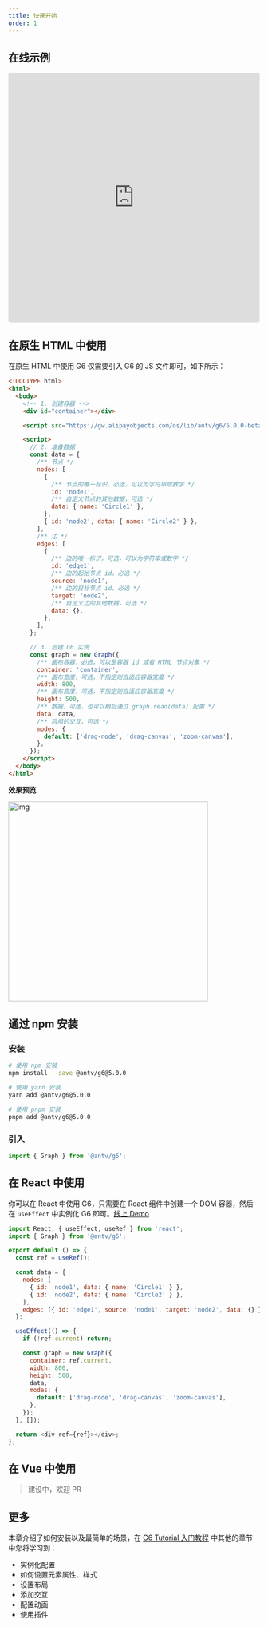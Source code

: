 ```yaml
---
title: 快速开始
order: 1
---
```


## 在线示例

<iframe src="https://codesandbox.io/embed/g6-v5-beta-quick-start-m3yncv?fontsize=14&hidenavigation=1&theme=light"
   style="width:100%; height:500px; border:0; border-radius: 4px; overflow:hidden;"
   title="g6-v5-beta-quick-start"
   allow="accelerometer; ambient-light-sensor; camera; encrypted-media; geolocation; gyroscope; hid; microphone; midi; payment; usb; vr; xr-spatial-tracking"
   sandbox="allow-forms allow-modals allow-popups allow-presentation allow-same-origin allow-scripts"
 ></iframe>

## 在原生 HTML 中使用

在原生 HTML 中使用 G6 仅需要引入 G6 的 JS 文件即可，如下所示：

```html
<!DOCTYPE html>
<html>
  <body>
    <!-- 1. 创建容器 -->
    <div id="container"></div>

    <script src="https://gw.alipayobjects.com/os/lib/antv/g6/5.0.0-beta.28/dist/g6.min.js"></script>

    <script>
      // 2. 准备数据
      const data = {
        /** 节点 */
        nodes: [
          {
            /** 节点的唯一标识，必选，可以为字符串或数字 */
            id: 'node1',
            /** 自定义节点的其他数据，可选 */
            data: { name: 'Circle1' },
          },
          { id: 'node2', data: { name: 'Circle2' } },
        ],
        /** 边 */
        edges: [
          {
            /** 边的唯一标识，可选，可以为字符串或数字 */
            id: 'edge1',
            /** 边的起始节点 id，必选 */
            source: 'node1',
            /** 边的目标节点 id，必选 */
            target: 'node2',
            /** 自定义边的其他数据，可选 */
            data: {},
          },
        ],
      };

      // 3. 创建 G6 实例
      const graph = new Graph({
        /** 画布容器，必选，可以是容器 id 或者 HTML 节点对象 */
        container: 'container',
        /** 画布宽度，可选，不指定则自适应容器宽度 */
        width: 800,
        /** 画布高度，可选，不指定则自适应容器高度 */
        height: 500,
        /** 数据，可选，也可以稍后通过 graph.read(data) 配置 */
        data: data,
        /** 启用的交互，可选 */
        modes: {
          default: ['drag-node', 'drag-canvas', 'zoom-canvas'],
        },
      });
    </script>
  </body>
</html>
```

**效果预览**

<img src='https://mdn.alipayobjects.com/huamei_qa8qxu/afts/img/A*DQl8SJmb_6gAAAAAAAAAAAAADmJ7AQ/original' width=400 alt='img' />

## 通过 npm 安装

### 安装

```bash
# 使用 npm 安装
npm install --save @antv/g6@5.0.0

# 使用 yarn 安装
yarn add @antv/g6@5.0.0

# 使用 pnpm 安装
pnpm add @antv/g6@5.0.0
```

### 引入

```js
import { Graph } from '@antv/g6';
```

## 在 React 中使用

你可以在 React 中使用 G6，只需要在 React 组件中创建一个 DOM 容器，然后在 `useEffect` 中实例化 G6 即可。[线上 Demo](https://codesandbox.io/s/g6-5-0-demo-hqjs9w)

<!-- TODO 有 Bug -->

```js
import React, { useEffect, useRef } from 'react';
import { Graph } from '@antv/g6';

export default () => {
  const ref = useRef();

  const data = {
    nodes: [
      { id: 'node1', data: { name: 'Circle1' } },
      { id: 'node2', data: { name: 'Circle2' } },
    ],
    edges: [{ id: 'edge1', source: 'node1', target: 'node2', data: {} }],
  };

  useEffect(() => {
    if (!ref.current) return;

    const graph = new Graph({
      container: ref.current,
      width: 800,
      height: 500,
      data,
      modes: {
        default: ['drag-node', 'drag-canvas', 'zoom-canvas'],
      },
    });
  }, []);

  return <div ref={ref}></div>;
};
```

## 在 Vue 中使用

> 建设中，欢迎 PR

## 更多

本章介绍了如何安装以及最简单的场景，在 [G6 Tutorial 入门教程](/manual/tutorial/preface) 中其他的章节中您将学习到：

- 实例化配置
- 如何设置元素属性、样式
- 设置布局
- 添加交互
- 配置动画
- 使用插件
